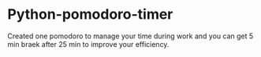 # Python-pomodoro-timer
Created one pomodoro to manage your time during work and you can get 5 min braek after 25 min to improve your efficiency. 
